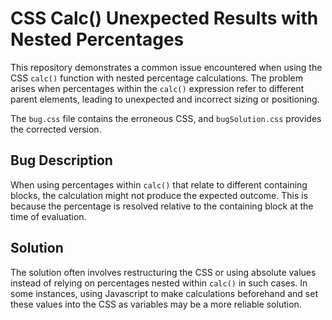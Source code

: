 # CSS Calc() Unexpected Results with Nested Percentages

This repository demonstrates a common issue encountered when using the CSS `calc()` function with nested percentage calculations.  The problem arises when percentages within the `calc()` expression refer to different parent elements, leading to unexpected and incorrect sizing or positioning.

The `bug.css` file contains the erroneous CSS, and `bugSolution.css` provides the corrected version.

## Bug Description

When using percentages within `calc()` that relate to different containing blocks, the calculation might not produce the expected outcome. This is because the percentage is resolved relative to the containing block at the time of evaluation.

## Solution

The solution often involves restructuring the CSS or using absolute values instead of relying on percentages nested within `calc()` in such cases.  In some instances, using Javascript to make calculations beforehand and set these values into the CSS as variables may be a more reliable solution.